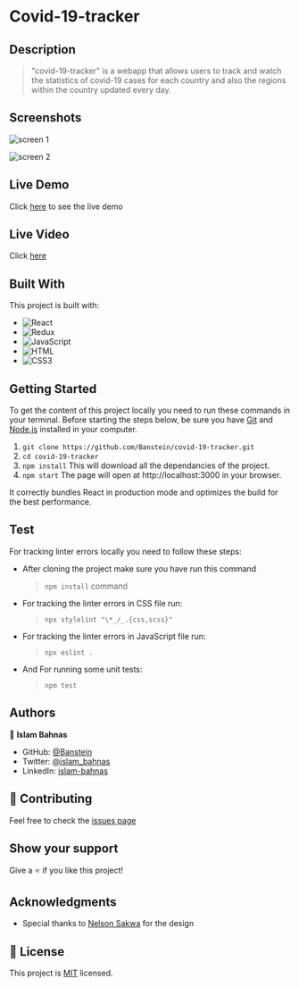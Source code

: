 # Covid-19-tracker




## Description

> "covid-19-tracker" is a webapp that allows users to track and watch the statistics of covid-19 cases for each country and also the regions within the country updated every day.

## Screenshots

![screen 1](https://user-images.githubusercontent.com/35707975/163510923-0f3755a8-789c-4009-bb7d-5899543081df.png)

![screen 2](https://user-images.githubusercontent.com/35707975/163510930-643626c3-2081-4bb5-b75f-95488000f3f9.png)

## Live Demo

Click [here](https://shielded-spire-72940.herokuapp.com/) to see the live demo


## Live Video

Click [here](https://www.loom.com/share/0d0b38db6fa348b9b02f4e08c8c2bb6d)

## Built With

This project is built with:

- ![React](https://img.shields.io/badge/-React-1d1919?style=flat&logo=react)
- ![Redux](https://img.shields.io/badge/-Redux-1d1919?style=flat&logo=redux)
- ![JavaScript](https://img.shields.io/badge/-JavaScript-1d1919?style=flat&logo=javascript)
- ![HTML](https://img.shields.io/badge/-HTML-1d1919?style=flat&logo=html5)
- ![CSS3](https://img.shields.io/badge/-CSS3-000000?style=flat&logo=css3&logoColor=ffffff&labelColor=1572B6)

## Getting Started

To get the content of this project locally you need to run these commands in your terminal.
Before starting the steps below, be sure you have [Git](https://www.linode.com/docs/guides/how-to-install-git-on-linux-mac-and-windows/) and [Node.js](https://nodejs.dev/learn/how-to-install-nodejs) installed in your computer.

1. `git clone https://github.com/Banstein/covid-19-tracker.git`
2. `cd covid-19-tracker`
3. `npm install` 
  This will download all the dependancies of the project.
4. `npm start` 
  The page will open at http://localhost:3000 in your browser.


It correctly bundles React in production mode and optimizes the build for the best performance. 

## Test

For tracking linter errors locally you need to follow these steps:

- After cloning the project make sure you have run this command

  > `npm install` command

- For tracking the linter errors in CSS file run:

  > `npx stylelint "\*_/_.{css,scss}"`

- For tracking the linter errors in JavaScript file run:

  > `npx eslint .`

- And For running some unit tests:

  > `npm test`

## Authors

👤 **Islam Bahnas**

- GitHub: [@Banstein](https://github.com/Banstein)
- Twitter: [@islam_bahnas](https://twitter.com/islam_bahnas)
- LinkedIn: [islam-bahnas](www.linkedin.com/in/islam-bahnas)

## :handshake: Contributing

Feel free to check the [issues page](https://github.com/Banstein/covid-19-tracker/issues)

## Show your support

Give a :star: if you like this project!

## Acknowledgments

- Special thanks to [Nelson Sakwa](https://www.behance.net/sakwadesignstudio) for the design

## 📝 License

This project is [MIT](./MIT.md) licensed.
